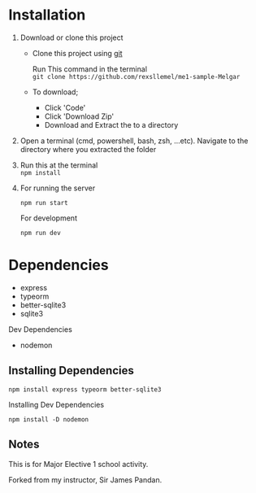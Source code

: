 # Installation
1. Download or clone this project
    - Clone this project using [git](https://git-scm.com/)

        Run This command in the terminal
        \
        `git clone https://github.com/rexsllemel/me1-sample-Melgar`
    - To download;
        - Click 'Code' 
        - Click 'Download Zip'
        - Download and Extract the to a directory
2. Open a terminal (cmd, powershell, bash, zsh, ...etc).
    Navigate to the directory where you extracted the
    folder
3. Run this at the terminal
    \
    `npm install`
4. For running the server


    `npm run start`

    For development 

    `npm run dev`
    
# Dependencies

- express
- typeorm
- better-sqlite3
- sqlite3

Dev Dependencies
- nodemon

## Installing Dependencies
 `npm install express typeorm better-sqlite3 `

 Installing Dev Dependencies

 `npm install -D nodemon`
 
 
 ## Notes
 
 This is for Major Elective 1 school activity.
 
 Forked from my instructor, Sir James Pandan.
